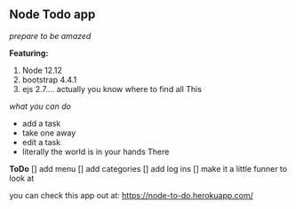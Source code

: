 ## Node Todo app

*prepare to be amazed*

**Featuring:**

1. Node 12.12
2. bootstrap 4.4.1
3. ejs 2.7.... actually you know where to find all This

*what you can do*

- add a task
- take one away
- edit a task
- literally the world is in your hands There

**ToDo**
[] add menu
[] add categories
[] add log ins
[] make it a little funner to look at

you can check this app out at: https://node-to-do.herokuapp.com/
